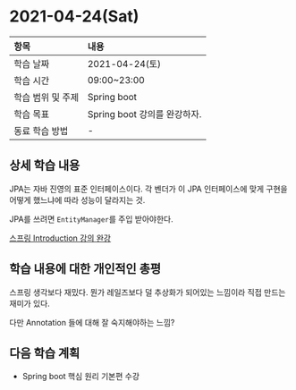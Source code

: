 # 2021-04-24\(Sat\)



| 항목 | 내용 |
| :--- | :--- |
| 학습 날짜 | 2021-04-24\(토\) |
| 학습 시간 | 09:00~23:00 |
| 학습 범위 및 주제 | Spring boot |
| 학습 목표 | Spring boot 강의를 완강하자. |
| 동료 학습 방법 | - |

## 상세 학습 내용

JPA는 자바 진영의 표준 인터페이스이다. 각 벤더가 이 JPA 인터페이스에 맞게 구현을 어떻게 했느냐에 따라 성능이 달라지는 것.

JPA를 쓰려면 `EntityManager`를 주입 받아야한다.

[스프링 Introduction 강의 완강](https://www.inflearn.com/course/%EC%8A%A4%ED%94%84%EB%A7%81-%EC%9E%85%EB%AC%B8-%EC%8A%A4%ED%94%84%EB%A7%81%EB%B6%80%ED%8A%B8/dashboard)

## 학습 내용에 대한 개인적인 총평

스프링 생각보다 재밌다. 뭔가 레일즈보다 덜 추상화가 되어있는 느낌이라 직접 만드는 재미가 있다.

다만 Annotation 들에 대해 잘 숙지해야하는 느낌?

## 다음 학습 계획

* Spring boot 핵심 원리 기본편 수강

